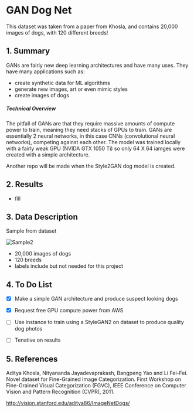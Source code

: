 # GAN Dog Net
This dataset was taken from a paper from Khosla, and contains 20,000 images of dogs, with 120 different breeds!  


## 1. Summary 
GANs are fairly new deep learning architectures and have many uses. They have many applications such as:
- create synthetic data for ML algorithms
- generate new images, art or even mimic styles
- create images of dogs

##### Technical Overview
The pitfall of GANs are that they require massive amounts of compute power to train, meaning they need stacks of GPUs to train. GANs are essentially 2 neural networks, in this case CNNs (convolutional neural networks), competing against each other. The model was trained locally with a fairly weak GPU (NVIDA GTX 1050 Ti) so only 64 X 64 iamges were created with a simple architecture.

Another repo will be made when the Style2GAN dog model is created.

## 2. Results

- fill

  
## 3. Data Description
Sample from dataset



![Sample2](https://github.com/victorvvu/Simple_CNGAN_Dogs/blob/main/dog_imgs/n02100236_2204.jpg?raw=true)


- 20,000 images of dogs
- 120 breeds
- labels include but not needed for this project

  
## 4. To Do List
- [x] Make a simple GAN architecture and produce suspect looking dogs
- [x] Request free GPU compute power from AWS 
- [ ] Use instance to train using a StyleGAN2 on dataset to produce quality dog photos
- [ ] Tenative on results 


## 5. References

Aditya Khosla, Nityananda Jayadevaprakash, Bangpeng Yao and Li Fei-Fei. Novel dataset for Fine-Grained Image Categorization. First Workshop on Fine-Grained Visual Categorization (FGVC), IEEE Conference on Computer Vision and Pattern Recognition (CVPR), 2011.

http://vision.stanford.edu/aditya86/ImageNetDogs/
